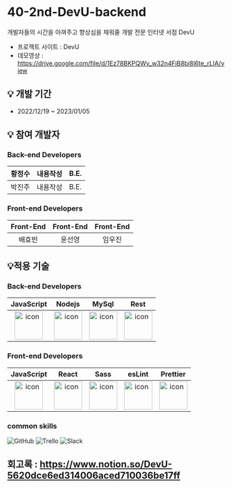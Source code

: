 # 40-2nd-DevU-backend
 개발자들의 시간을 아껴주고 향상심을 채워줄 개발 전문 인터넷 서점 DevU


- 프로젝트 사이트 : DevU
- 데모영상 : https://drive.google.com/file/d/1Ez78BKPQWy_w32n4FiB8bi8l6te_rLIA/view

## 💡 개발 기간


- 2022/12/19 ~ 2023/01/05

## 💡 참여 개발자


### Back-end Developers

| 황정수 | 내용작성 | B.E. |
| --- | --- | --- |
| 박진주 | 내용작성 | B.E. |


### **Front-end Developers**

| Front-End | Front-End | Front-End |
| :---: | :---: | :---: |
| 배효빈<br> | 윤선영<br>| 임우진 | 


## 💡적용 기술

### Back-end Developers
|JavaScript|Nodejs|MySql|Rest|
| :--: | :--: | :--: | :--: |
| <img src="https://techstack-generator.vercel.app/js-icon.svg" alt="icon" width="65" height="65" /> | <img src="https://techstack-generator.vercel.app/nginx-icon.svg" alt="icon" width="65" height="65" /> | <img src="https://techstack-generator.vercel.app/mysql-icon.svg" alt="icon" width="65" height="65" /> | <img src="https://techstack-generator.vercel.app/restapi-icon.svg" alt="icon" width="65" height="65" /> |

### **Front-end Developers**
|JavaScript|React|Sass|esLint|Prettier|
| :--: | :--: | :--: | :--: | :--: |
| <img src="https://techstack-generator.vercel.app/js-icon.svg" alt="icon" width="65" height="65" /> | <img src="https://techstack-generator.vercel.app/react-icon.svg" alt="icon" width="65" height="65" /> | <img src="https://techstack-generator.vercel.app/sass-icon.svg" alt="icon" width="65" height="65" /></div> | <img src="https://techstack-generator.vercel.app/eslint-icon.svg" alt="icon" width="65" height="65" /> | <img src="https://techstack-generator.vercel.app/prettier-icon.svg" alt="icon" width="65" height="65" /> |


### common skills
![GitHub](https://img.shields.io/badge/github-%23121011.svg?style=for-the-badge&logo=github&logoColor=white)
![Trello](https://img.shields.io/badge/Trello-%23026AA7.svg?style=for-the-badge&logo=Trello&logoColor=white)
![Slack](https://img.shields.io/badge/Slack-4A154B?style=for-the-badge&logo=slack&logoColor=white)

## 회고록 : https://www.notion.so/DevU-5620dce6ed314006aced710036be17ff
